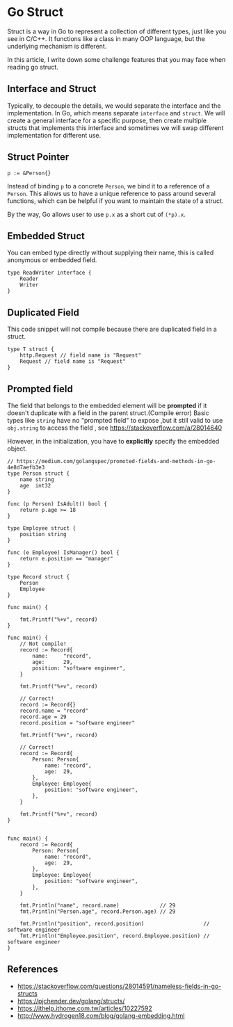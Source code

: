 # Go Struct

Struct is a way in Go to represent a collection of different types, just like you see in C/C++. It functions like a class in many OOP language, but the underlying mechanism is different.

In this article, I write down some challenge features that you may face when reading go struct.

## Interface and Struct
Typically, to decouple the details, we would separate the interface and the implementation. In Go, which means separate `interface` and `struct`. We will create a general interface for a specific purpose, then create multiple structs that implements this interface and sometimes we will swap different implementation for different use.

## Struct Pointer
```golang
p := &Person{}
```
Instead of binding `p` to a concrete `Person`, we bind it to a reference of a `Person`. This allows us to have a unique reference to pass around several functions, which can be helpful if you want to maintain the state of a struct.

By the way, Go allows user to use `p.x` as a short cut of `(*p).x`.

## Embedded Struct
You can embed type directly without supplying their name, this is called anonymous or embedded field. 
```golang
type ReadWriter interface {
    Reader
    Writer
}
```

## Duplicated Field
This code snippet will not compile because there are duplicated field in a struct.
```golang
type T struct {
    http.Request // field name is "Request"
    Request // field name is "Request"
}
```

## Prompted field
The field that belongs to the embedded element will be **prompted** if it doesn't duplicate with a field in the parent struct.(Compile error) Basic types like `string` have no "prompted field" to expose ,but it still valid to use `obj.string` to access the field , see https://stackoverflow.com/a/28014640

However, in the initialization, you have to **explicitly** specify the embedded object.
```golang
// https://medium.com/golangspec/promoted-fields-and-methods-in-go-4e8d7aefb3e3
type Person struct {
    name string
    age  int32
}

func (p Person) IsAdult() bool {
    return p.age >= 18
}

type Employee struct {
    position string
}

func (e Employee) IsManager() bool {
    return e.position == "manager"
}

type Record struct {
    Person
    Employee
}

func main() {

    fmt.Printf("%+v", record)
}
```
```golang
func main() {
    // Not compile!
    record := Record{
        name:     "record",
        age:      29,
        position: "software engineer",
    }

    fmt.Printf("%+v", record)

    // Correct!
    record := Record{}
    record.name = "record"
    record.age = 29
    record.position = "software engineer"

    fmt.Printf("%+v", record)

    // Correct!
    record := Record{
        Person: Person{
            name: "record",
            age:  29,
        },
        Employee: Employee{
            position: "software engineer",
        },
    }

    fmt.Printf("%+v", record)
}


```
```golang
func main() {
    record := Record{
        Person: Person{
            name: "record",
            age:  29,
        },
        Employee: Employee{
            position: "software engineer",
        },
    }

    fmt.Println("name", record.name)             // 29
    fmt.Println("Person.age", record.Person.age) // 29

    fmt.Println("position", record.position)                   // software engineer
    fmt.Println("Employee.position", record.Employee.position) // software engineer
}
```

## References
- https://stackoverflow.com/questions/28014591/nameless-fields-in-go-structs
- https://pjchender.dev/golang/structs/
- https://ithelp.ithome.com.tw/articles/10227592
- http://www.hydrogen18.com/blog/golang-embedding.html